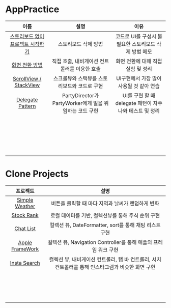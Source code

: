 # AppPractice

|이름|설명|이유|
|:-:|:-:|:-:|
| [스토리보드 없이 프로젝트 시작하기](https://github.com/KayAhn0126/AppPractice/blob/main/HowToRemoveStoryboard.md) | 스토리보드 삭제 방법| 코드로 UI를 구성시 불필요한 스토리보드 삭제 방법 메모 |
| [화면 전환 방법](https://github.com/KayAhn0126/AppPractice/tree/main/ScreenTransition) | 직접 호출, 내비게이션 컨트롤러를 이용한 호출 | 화면 전환에 대해 직접 실험 및 정리 |
| [ScrollView / StackView](https://github.com/KayAhn0126/AppPractice/tree/main/StackViewAndScrollView) | 스크롤뷰와 스택뷰를 스토리보드와 코드로 구현 | UI구현에서 가장 많이 사용될 것 같아 연습 |
| [Delegate Pattern](https://github.com/KayAhn0126/AppPractice/tree/main/DelegatePattern) | PartyDirector가 PartyWorker에게 일을 위임하는 코드 구현 | UI를 구현 할 때 delegate 패턴이 자주 나와 테스트 및 정리 |
| | | |
| | | |
| | | |
| | | |
| | | |
| | | |
| | | |
| | | |
| | | |
| | | |
| | | |
| | | |
| | | |
| | | |
| | | |
| | | |
| | | |
| | | |
| | | |
| | | |
| | | |

# Clone Projects


| 프로젝트 | 설명 |
|:-:|:-:|
| [Simple Weather](https://github.com/KayAhn0126/SimpleWeather)| 버튼을 클릭할 때 마다 지역과 날씨가 랜덤하게 변화 |
| [Stock Rank](https://github.com/KayAhn0126/StockRank)| 로컬 데이터를 기반, 컬렉션뷰를 통해 주식 순위 구현 |
| [Chat List](https://github.com/KayAhn0126/ChatList)| 컬렉션 뷰, DateFormatter, sort를 통해 채팅 리스트 구현 |
| [Apple FrameWork](https://github.com/KayAhn0126/AppleFramework)| 컬렉션 뷰, Navigation Controller를 통해 애플의 프레임 워크 구현|
| [Insta Search](https://github.com/KayAhn0126/InstaSearch)| 컬렉션 뷰, 내비게이션 컨트롤러, 탭 바 컨트롤러, 서치 컨트롤러를 통해 인스타그램과 비슷한 화면 구현|
| | |
| | |
| | |
| | |
| | |
| | |
| | |
| | |
| | |
| | |
| | |
| | |
| | |
| | |
| | |
| | |


